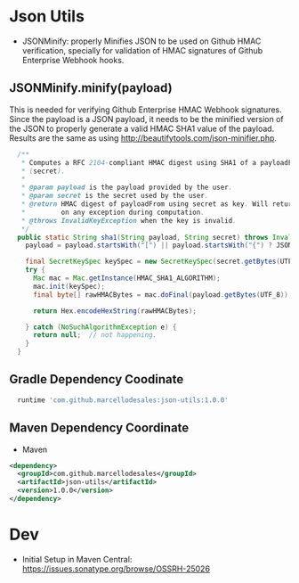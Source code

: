 Json Utils
==========

* JSONMinify: properly Minifies JSON to be used on Github HMAC verification, specially for validation of HMAC signatures of Github Enterprise Webhook hooks.

JSONMinify.minify(payload)
-----

This is needed for verifying Github Enterprise HMAC Webhook signatures. Since the payload is a JSON payload, it needs to be the minified version of the JSON to properly generate a valid HMAC SHA1 value of the payload. Results are the same as using http://beautifytools.com/json-minifier.php.

```java
  /**
   * Computes a RFC 2104-compliant HMAC digest using SHA1 of a payloadFrom with a given key
   * (secret).
   *
   * @param payload is the payload provided by the user.
   * @param secret is the secret used by the user.
   * @return HMAC digest of payloadFrom using secret as key. Will return COMPUTED_INVALID_SIGNATURE
   *         on any exception during computation.
   * @throws InvalidKeyException when the key is invalid.
   */
  public static String sha1(String payload, String secret) throws InvalidKeyException {
    payload = payload.startsWith("[") || payload.startsWith("{") ? JSONMinify.minify(payload) : payload;

    final SecretKeySpec keySpec = new SecretKeySpec(secret.getBytes(UTF_8), HMAC_SHA1_ALGORITHM);
    try {
      Mac mac = Mac.getInstance(HMAC_SHA1_ALGORITHM);
      mac.init(keySpec);
      final byte[] rawHMACBytes = mac.doFinal(payload.getBytes(UTF_8));

      return Hex.encodeHexString(rawHMACBytes);

    } catch (NoSuchAlgorithmException e) {
      return null;  // not happening.
    }
  }
```

Gradle Dependency Coodinate
-------

```groovy
  runtime 'com.github.marcellodesales:json-utils:1.0.0'
```

Maven Dependency Coordinate
-----

* Maven

```xml
<dependency>
  <groupId>com.github.marcellodesales</groupId>
  <artifactId>json-utils</artifactId>
  <version>1.0.0</version>
</dependency>
```

Dev
=====

* Initial Setup in Maven Central: https://issues.sonatype.org/browse/OSSRH-25026
